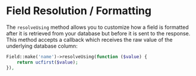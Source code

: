 # Field Resolution / Formatting

The `resolveUsing` method allows you to customize how a field is formatted after it is retrieved from your database but before it is sent to the response. This method accepts a callback which receives the raw value of the underlying database column:

```php
Field::make('name')->resolveUsing(function ($value) {
	return ucfirst($value);
}),
```

